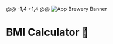 @@ -1,4 +1,4 @@
![App Brewery Banner](https://github.com/londonappbrewery/Images/blob/master/AppBreweryBanner.png)


# BMI Calculator 💪


